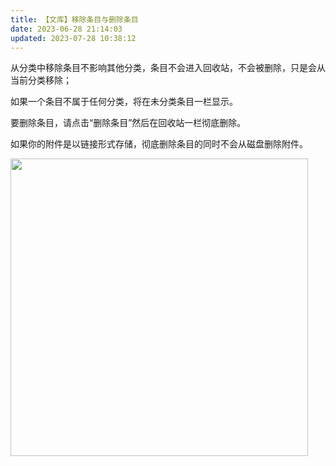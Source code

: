 ```yaml
---
title: 【文库】移除条目与删除条目
date: 2023-06-28 21:14:03
updated: 2023-07-28 10:38:12
---
```


从分类中移除条目不影响其他分类，条目不会进入回收站，不会被删除，只是会从当前分类移除；

如果一个条目不属于任何分类，将在未分类条目一栏显示。

要删除条目，请点击“删除条目”然后在回收站一栏彻底删除。

如果你的附件是以链接形式存储，彻底删除条目的同时不会从磁盘删除附件。

<img src="https://cdn.nlark.com/yuque/0/2022/jpeg/22339621/1665712473934-457ca036-e542-41ba-801b-bcea2decce68.jpeg" width="476" id="u21324a49" class="ne-image">

